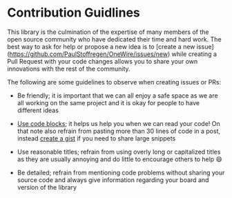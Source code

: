 # Contribution Guidlines

This library is the culmination of the expertise of many members of the open source community who have dedicated their time and hard work. The best way to ask for help or propose a new idea is to [create a new issue] (https://github.com/PaulStoffregen/OneWire/issues/new) while creating a Pull Request with your code changes allows you to share your own innovations with the rest of the community.

The following are some guidelines to observe when creating issues or PRs:

- Be friendly; it is important that we can all enjoy a safe space as we are all working on the same project and it is okay for people to have different ideas

- [Use code blocks](https://github.com/adam-p/markdown-here/wiki/Markdown-Cheatsheet#code); it helps us help you when we can read your code! On that note also refrain from pasting more than 30 lines of code in a post, instead [create a gist](https://gist.github.com/) if you need to share large snippets

- Use reasonable titles; refrain from using overly long or capitalized titles as they are usually annoying and do little to encourage others to help :smile:

- Be detailed; refrain from mentioning code problems without sharing your source code and always give information regarding your board and version of the library
